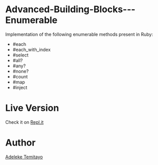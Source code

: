 # Advanced-Building-Blocks---Enumerable

Implementation of the following enumerable methods present in Ruby:

-   #each
-   #each_with_index
-   #select
-   #all?
-   #any?
-   #none?
-   #count
-   #map
-   #inject

# Live Version

Check it on [Repl.it](https://repl.it/@TEMITAYOADELEKE/advanced-building-blocks-enumerables)

# Author

[Adeleke Temitayo](https://github.com/lekegitrepo)
